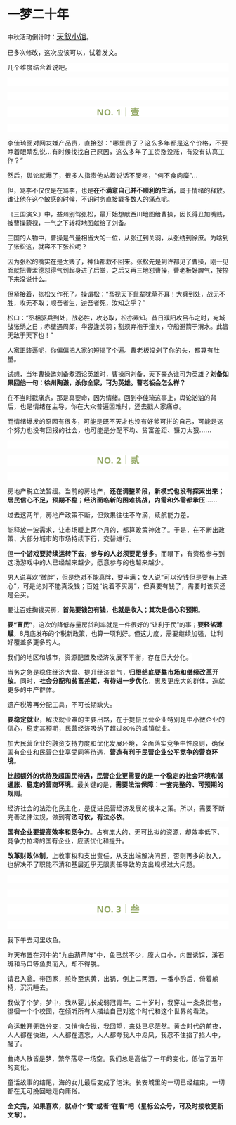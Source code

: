 # 一梦二十年

<p style="visibility: visible;">中秋活动倒计时：<a class="weapp_text_link js_weapp_entry wx_tap_link js_wx_tap_highlight" style="font-size: 17px; visibility: visible;" data-miniprogram-appid="wx2e9d304ca0c18079" data-miniprogram-path="pages/home/dashboard/index" data-miniprogram-nickname="天叙小馆" href="" data-miniprogram-type="text" data-miniprogram-servicetype="">天叙小馆</a>。</p><p style="visibility: visible;">已多次修改，<span style="letter-spacing: 0.578px; text-wrap: wrap; visibility: visible;">这次应该可以</span><span style="letter-spacing: 0.578px; text-wrap: wrap; visibility: visible;">，</span><span style="letter-spacing: 0.578px; text-wrap: wrap; visibility: visible;">试着发文。</span></p><p style="outline: 0px;font-family: system-ui, -apple-system, BlinkMacSystemFont, &quot;Helvetica Neue&quot;, &quot;PingFang SC&quot;, &quot;Hiragino Sans GB&quot;, &quot;Microsoft YaHei UI&quot;, &quot;Microsoft YaHei&quot;, Arial, sans-serif;letter-spacing: 0.544px;text-wrap: wrap;background-color: rgb(255, 255, 255);visibility: visible;"><span style="letter-spacing: 0.578px; text-wrap: wrap; visibility: visible;">几个维度结合着说吧。</span></p><p style="outline: 0px;font-family: system-ui, -apple-system, BlinkMacSystemFont, &quot;Helvetica Neue&quot;, &quot;PingFang SC&quot;, &quot;Hiragino Sans GB&quot;, &quot;Microsoft YaHei UI&quot;, &quot;Microsoft YaHei&quot;, Arial, sans-serif;letter-spacing: 0.544px;text-wrap: wrap;background-color: rgb(255, 255, 255);visibility: visible;"><br style="visibility: visible;"></p><p style="outline: 0px;font-family: system-ui, -apple-system, BlinkMacSystemFont, &quot;Helvetica Neue&quot;, &quot;PingFang SC&quot;, &quot;Hiragino Sans GB&quot;, &quot;Microsoft YaHei UI&quot;, &quot;Microsoft YaHei&quot;, Arial, sans-serif;letter-spacing: 0.544px;text-wrap: wrap;background-color: rgb(255, 255, 255);visibility: visible;"><br style="visibility: visible;"></p><p style="outline: 0px;letter-spacing: 0.544px;text-wrap: wrap;color: rgb(34, 34, 34);font-family: -apple-system-font, system-ui, &quot;Helvetica Neue&quot;, &quot;PingFang SC&quot;, &quot;Hiragino Sans GB&quot;, &quot;Microsoft YaHei UI&quot;, &quot;Microsoft YaHei&quot;, Arial, sans-serif;background-color: rgb(255, 255, 255);text-align: center;visibility: visible;"><span style="outline: 0px;font-weight: bold;line-height: 25px;color: rgb(149, 169, 103);font-size: 20px;visibility: visible;">NO. 1｜壹</span></p><p style="outline: 0px;letter-spacing: 0.544px;text-wrap: wrap;color: rgb(34, 34, 34);font-family: -apple-system-font, system-ui, &quot;Helvetica Neue&quot;, &quot;PingFang SC&quot;, &quot;Hiragino Sans GB&quot;, &quot;Microsoft YaHei UI&quot;, &quot;Microsoft YaHei&quot;, Arial, sans-serif;background-color: rgb(255, 255, 255);text-align: center;visibility: visible;"><br style="visibility: visible;"></p><p style="visibility: visible;"><span style="letter-spacing: 0.578px; text-wrap: wrap; visibility: visible;">李佳琦面对网友嫌产品贵，直接怼：“哪里贵了？这么多年都是这个价格，不要睁着眼睛乱说...有时候找找自己原因，这么多年了工资涨没涨，有没有认真工作？”</span></p><p style="visibility: visible;"><span style="letter-spacing: 0.578px; text-wrap: wrap; visibility: visible;">然后，舆论就爆了，很多人指责他站着说话不腰疼，“何不食肉糜”...</span></p><p style="visibility: visible;"><span style="visibility: visible;">但，骂李不仅仅是在骂李，也是<strong style="visibility: visible;">在</strong><strong style="visibility: visible;">不满意自己并不顺利的生活</strong>，属于情绪的释放。谁让他在这个敏感的时候，不识时务直接戳多数人的痛点呢。</span></p><p style="visibility: visible;"><span style="visibility: visible;">《三国演义》中，益州别驾张松，最开始想献西川地图给曹操，因长得丑加嘴贱，被曹操藐视，一气之下转将地图献给了刘备。<br style="visibility: visible;"></span></p><p style="visibility: visible;"><span style="visibility: visible;">三国的人物中，曹操是气量相当大的一位，从张辽到关羽，从张绣到徐庶。为啥到了张松这，就容不下张松呢？<br style="visibility: visible;"></span></p><p style="visibility: visible;"><span style="visibility: visible;">因为张松的嘴实在是太贱了，神仙都救不回来。张松先是到许都见了曹操，刚一见面就把曹孟德怼得气到起身进了后堂，之后又再三地怼曹操，曹老板好脾气，按捺下来没说什么。<br style="visibility: visible;"></span></p><p style="visibility: visible;"><span style="visibility: visible;">但紧接着，张松又作死了。操谓松：“吾视天下鼠辈犹草芥耳！大兵到处，战无不胜，攻无不取；顺吾者生，逆吾者死，汝知之乎？”<br style="visibility: visible;"></span></p><p style="visibility: visible;"><span style="visibility: visible;">松曰：“丞相驱兵到处，战必胜，攻必取，松亦素知。昔日濮阳攻吕布之时，宛城战张绣之日；赤壁遇周郎，华容逢关羽；割须弃袍于潼关，夺船避箭于渭水。此皆无敌于天下也！”</span></p><p style="visibility: visible;"><span style="visibility: visible;">人家正装逼呢，你偏偏把人家的短揭了个遍。<span style="letter-spacing: 0.578px; text-wrap: wrap; visibility: visible;">曹老板没剁了你的头，都算有肚量。</span></span></p><p style="visibility: visible;"><span style="visibility: visible;">试想，当年曹操邀刘备煮酒论英雄时，曹操问刘备，天下豪杰谁可为英雄？<strong style="visibility: visible;">刘备如果回他一句：徐州陶谦，杀你全家，可为英雄。曹老板会怎么样？</strong><br style="visibility: visible;"></span></p><p><span style="">在不当时戳痛点，那是真要命，因为情绪。回到李佳琦这事上，舆论汹汹</span><span style="font-size: var(--articleFontsize);letter-spacing: 0.034em;">的背后，也是情绪在主导，你在大众普遍困难时，还去戳人家痛点。</span></p><p><span style="font-size: var(--articleFontsize);letter-spacing: 0.034em;"></span><span style="font-size: var(--articleFontsize);letter-spacing: 0.034em;">而</span><span style="font-size: var(--articleFontsize);letter-spacing: 0.034em;">情绪</span><span style="font-size: var(--articleFontsize);letter-spacing: 0.034em;">爆发</span><span style="font-size: var(--articleFontsize);letter-spacing: 0.034em;">的原因有很多，</span><span style="font-size: var(--articleFontsize);letter-spacing: 0.034em;">可能是既不</span><span style="font-size: var(--articleFontsize);letter-spacing: 0.034em;">天才</span><span style="font-size: var(--articleFontsize);letter-spacing: 0.034em;">也</span><span style="font-size: var(--articleFontsize);letter-spacing: 0.034em;">没有好爹可拼</span><span style="font-size: var(--articleFontsize);letter-spacing: 0.034em;">的自己，</span><span style="font-size: var(--articleFontsize);letter-spacing: 0.578px;">可能是这个努力也没有回报的社会，也可能是分配不均、贫富差距、镰刀太狠......</span></p><p><span style="font-size: var(--articleFontsize);letter-spacing: 0.034em;"><span style="letter-spacing: 0.578px;text-wrap: wrap;"></span></span></p><p style="outline: 0px;font-family: system-ui, -apple-system, BlinkMacSystemFont, &quot;Helvetica Neue&quot;, &quot;PingFang SC&quot;, &quot;Hiragino Sans GB&quot;, &quot;Microsoft YaHei UI&quot;, &quot;Microsoft YaHei&quot;, Arial, sans-serif;letter-spacing: 0.544px;text-wrap: wrap;background-color: rgb(255, 255, 255);visibility: visible;"><br style="outline: 0px;visibility: visible;"></p><p style="outline: 0px;letter-spacing: 0.544px;text-wrap: wrap;color: rgb(34, 34, 34);font-family: -apple-system-font, system-ui, &quot;Helvetica Neue&quot;, &quot;PingFang SC&quot;, &quot;Hiragino Sans GB&quot;, &quot;Microsoft YaHei UI&quot;, &quot;Microsoft YaHei&quot;, Arial, sans-serif;background-color: rgb(255, 255, 255);text-align: center;visibility: visible;"><span style="outline: 0px;font-weight: bold;line-height: 25px;color: rgb(149, 169, 103);font-size: 20px;visibility: visible;">NO. 2｜贰</span></p><p style="outline: 0px;letter-spacing: 0.544px;text-wrap: wrap;color: rgb(34, 34, 34);font-family: -apple-system-font, system-ui, &quot;Helvetica Neue&quot;, &quot;PingFang SC&quot;, &quot;Hiragino Sans GB&quot;, &quot;Microsoft YaHei UI&quot;, &quot;Microsoft YaHei&quot;, Arial, sans-serif;background-color: rgb(255, 255, 255);text-align: center;visibility: visible;"><br style="outline: 0px;visibility: visible;"></p><p><span style="letter-spacing: 0.578px;text-wrap: wrap;"><span style="font-family: system-ui, -apple-system, BlinkMacSystemFont, &quot;Helvetica Neue&quot;, &quot;PingFang SC&quot;, &quot;Hiragino Sans GB&quot;, &quot;Microsoft YaHei UI&quot;, &quot;Microsoft YaHei&quot;, Arial, sans-serif;letter-spacing: 0.544px;text-wrap: wrap;background-color: rgb(255, 255, 255);">房地产税立法暂缓。当前的房地产，</span><strong style="outline: 0px;font-family: system-ui, -apple-system, BlinkMacSystemFont, &quot;Helvetica Neue&quot;, &quot;PingFang SC&quot;, &quot;Hiragino Sans GB&quot;, &quot;Microsoft YaHei UI&quot;, &quot;Microsoft YaHei&quot;, Arial, sans-serif;letter-spacing: 0.544px;text-wrap: wrap;background-color: rgb(255, 255, 255);">还在调整阶段，新模式也没有探索出来；居民信心不足，预期不稳；经济面临新的困难挑战，内需和外需都承压</strong>......</span></p><p><span style="letter-spacing: 0.578px;text-wrap: wrap;">过去这两年，房地产政策不断，但效果往往不咋滴，续航能力差。<br></span></p><p><span style="letter-spacing: 0.578px;text-wrap: wrap;">能释放一波需求，让市场暖上两个月的，都算政策神效了。于是，在不断出政策、大部分城市的市场持续下行，交替进行。<br></span></p><p><span style="letter-spacing: 0.578px;text-wrap: wrap;">但<strong>一个游戏要持续运转下去，参与的人必须要足够多</strong>。而眼下，有资格参与到这场游戏中的人已经越来越少，愿意参与的也越来越少。<br></span></p><p><span style="">男人说喜欢“微胖”，但是绝对不能真胖，要丰满；</span><span style="font-size: var(--articleFontsize);letter-spacing: 0.034em;">女人说“可以没钱但是要有上进心”，可是绝对不能真没钱；百姓“说着不买房”，但真要有钱了，需要时该买还是会买。</span></p><p>要让百姓掏钱买房，<strong>首先要钱包有钱，也就是收入；其次是信心和预期</strong>。<br></p><p><strong>要“富民”</strong>，这次的降低存量房贷利率就是一件很好的“让利于民”的事；<strong>要轻徭薄赋</strong>，8月底发布的个税新政策，也算一项利好。<span style="font-size: var(--articleFontsize);letter-spacing: 0.034em;">但这</span><span style="font-size: var(--articleFontsize);letter-spacing: 0.034em;">力度，</span><span style="font-size: var(--articleFontsize);letter-spacing: 0.034em;">需要继续加强，让利好</span><span style="font-size: var(--articleFontsize);letter-spacing: 0.034em;">覆盖多更多的</span><span style="font-size: var(--articleFontsize);letter-spacing: 0.034em;">人</span><span style="font-size: var(--articleFontsize);letter-spacing: 0.034em;">。</span></p><p><span style="font-size: var(--articleFontsize);letter-spacing: 0.034em;">我们的地区和城市，<span style="font-family: system-ui, -apple-system, BlinkMacSystemFont, &quot;Helvetica Neue&quot;, &quot;PingFang SC&quot;, &quot;Hiragino Sans GB&quot;, &quot;Microsoft YaHei UI&quot;, &quot;Microsoft YaHei&quot;, Arial, sans-serif;letter-spacing: 0.578px;text-wrap: wrap;background-color: rgb(255, 255, 255);">资源配置及经济发展不平衡，存在巨大分化。</span></span></p><p><span style="font-size: var(--articleFontsize);letter-spacing: 0.034em;"><span style="font-family: system-ui, -apple-system, BlinkMacSystemFont, &quot;Helvetica Neue&quot;, &quot;PingFang SC&quot;, &quot;Hiragino Sans GB&quot;, &quot;Microsoft YaHei UI&quot;, &quot;Microsoft YaHei&quot;, Arial, sans-serif;letter-spacing: 0.578px;text-wrap: wrap;background-color: rgb(255, 255, 255);"><span style="font-family: system-ui, -apple-system, BlinkMacSystemFont, &quot;Helvetica Neue&quot;, &quot;PingFang SC&quot;, &quot;Hiragino Sans GB&quot;, &quot;Microsoft YaHei UI&quot;, &quot;Microsoft YaHei&quot;, Arial, sans-serif;letter-spacing: 0.578px;text-wrap: wrap;background-color: rgb(255, 255, 255);">当务之急是稳住经济大盘、提升经济景气，<strong>归根结底要靠市场和继续改革开放</strong>。同时，</span><strong>社会分配和贫富差距，有待进一步优化</strong>，惠及更庞大的群体，造就更多的中产群体。</span></span></p><p><span style="font-size: var(--articleFontsize);letter-spacing: 0.034em;"><span style="font-family: system-ui, -apple-system, BlinkMacSystemFont, &quot;Helvetica Neue&quot;, &quot;PingFang SC&quot;, &quot;Hiragino Sans GB&quot;, &quot;Microsoft YaHei UI&quot;, &quot;Microsoft YaHei&quot;, Arial, sans-serif;letter-spacing: 0.578px;text-wrap: wrap;background-color: rgb(255, 255, 255);">遗产税等再分配工具，不可长期缺失。</span></span></p><p><strong><span style="font-size: var(--articleFontsize);letter-spacing: 0.034em;"><span style="font-family: system-ui, -apple-system, BlinkMacSystemFont, &quot;Helvetica Neue&quot;, &quot;PingFang SC&quot;, &quot;Hiragino Sans GB&quot;, &quot;Microsoft YaHei UI&quot;, &quot;Microsoft YaHei&quot;, Arial, sans-serif;letter-spacing: 0.578px;text-wrap: wrap;background-color: rgb(255, 255, 255);"><span style="font-family: system-ui, -apple-system, BlinkMacSystemFont, &quot;Helvetica Neue&quot;, &quot;PingFang SC&quot;, &quot;Hiragino Sans GB&quot;, &quot;Microsoft YaHei UI&quot;, &quot;Microsoft YaHei&quot;, Arial, sans-serif;letter-spacing: 0.578px;text-wrap: wrap;background-color: rgb(255, 255, 255);">要稳定就业</span></span></span></strong><span style="font-size: var(--articleFontsize);letter-spacing: 0.034em;"><span style="font-family: system-ui, -apple-system, BlinkMacSystemFont, &quot;Helvetica Neue&quot;, &quot;PingFang SC&quot;, &quot;Hiragino Sans GB&quot;, &quot;Microsoft YaHei UI&quot;, &quot;Microsoft YaHei&quot;, Arial, sans-serif;letter-spacing: 0.578px;text-wrap: wrap;background-color: rgb(255, 255, 255);"><span style="font-family: system-ui, -apple-system, BlinkMacSystemFont, &quot;Helvetica Neue&quot;, &quot;PingFang SC&quot;, &quot;Hiragino Sans GB&quot;, &quot;Microsoft YaHei UI&quot;, &quot;Microsoft YaHei&quot;, Arial, sans-serif;letter-spacing: 0.578px;text-wrap: wrap;background-color: rgb(255, 255, 255);">，解决就业难的主要出路，在于提振民营企业特别是中小微企业的信心，稳定其预期，<span style="font-family: system-ui, -apple-system, BlinkMacSystemFont, &quot;Helvetica Neue&quot;, &quot;PingFang SC&quot;, &quot;Hiragino Sans GB&quot;, &quot;Microsoft YaHei UI&quot;, &quot;Microsoft YaHei&quot;, Arial, sans-serif;letter-spacing: 0.578px;text-wrap: wrap;background-color: rgb(255, 255, 255);">民营经济吸纳了超过80%的城镇就业。</span></span></span></span></p><p><span style="font-size: var(--articleFontsize);letter-spacing: 0.034em;"><span style="font-family: system-ui, -apple-system, BlinkMacSystemFont, &quot;Helvetica Neue&quot;, &quot;PingFang SC&quot;, &quot;Hiragino Sans GB&quot;, &quot;Microsoft YaHei UI&quot;, &quot;Microsoft YaHei&quot;, Arial, sans-serif;letter-spacing: 0.544px;text-wrap: wrap;background-color: rgb(255, 255, 255);">加大民营企业的融资支持力度和优化发展环境，全面落实竞争中性原则，确保国有企业和民营企业享受同等待遇，<strong>营造有利于民营企业公平竞争的营商环境</strong>。</span></span></p><p style="outline: 0px;font-family: system-ui, -apple-system, BlinkMacSystemFont, &quot;Helvetica Neue&quot;, &quot;PingFang SC&quot;, &quot;Hiragino Sans GB&quot;, &quot;Microsoft YaHei UI&quot;, &quot;Microsoft YaHei&quot;, Arial, sans-serif;letter-spacing: 0.544px;text-wrap: wrap;background-color: rgb(255, 255, 255);"><span style="font-family: mp-quote, -apple-system-font, BlinkMacSystemFont, &quot;Helvetica Neue&quot;, &quot;PingFang SC&quot;, &quot;Hiragino Sans GB&quot;, &quot;Microsoft YaHei UI&quot;, &quot;Microsoft YaHei&quot;, Arial, sans-serif;font-size: var(--articleFontsize);letter-spacing: 0.034em;"><strong>比起额外的优待及超国民待遇，民营企业更需要的是一个稳定的社会环境和低通胀、稳定的营商环境</strong>。</span><span style="font-family: mp-quote, -apple-system-font, BlinkMacSystemFont, &quot;Helvetica Neue&quot;, &quot;PingFang SC&quot;, &quot;Hiragino Sans GB&quot;, &quot;Microsoft YaHei UI&quot;, &quot;Microsoft YaHei&quot;, Arial, sans-serif;font-size: var(--articleFontsize);letter-spacing: 0.034em;">最关键的是，</span><strong><span style="font-family: mp-quote, -apple-system-font, BlinkMacSystemFont, &quot;Helvetica Neue&quot;, &quot;PingFang SC&quot;, &quot;Hiragino Sans GB&quot;, &quot;Microsoft YaHei UI&quot;, &quot;Microsoft YaHei&quot;, Arial, sans-serif;font-size: var(--articleFontsize);letter-spacing: 0.034em;">需要法治保障：</span><span style="font-family: mp-quote, -apple-system-font, BlinkMacSystemFont, &quot;Helvetica Neue&quot;, &quot;PingFang SC&quot;, &quot;Hiragino Sans GB&quot;, &quot;Microsoft YaHei UI&quot;, &quot;Microsoft YaHei&quot;, Arial, sans-serif;font-size: var(--articleFontsize);letter-spacing: 0.034em;">一套完整的、可预期的规则</span></strong><span style="font-family: mp-quote, -apple-system-font, BlinkMacSystemFont, &quot;Helvetica Neue&quot;, &quot;PingFang SC&quot;, &quot;Hiragino Sans GB&quot;, &quot;Microsoft YaHei UI&quot;, &quot;Microsoft YaHei&quot;, Arial, sans-serif;font-size: var(--articleFontsize);letter-spacing: 0.034em;">。</span></p><p style="outline: 0px;font-family: system-ui, -apple-system, BlinkMacSystemFont, &quot;Helvetica Neue&quot;, &quot;PingFang SC&quot;, &quot;Hiragino Sans GB&quot;, &quot;Microsoft YaHei UI&quot;, &quot;Microsoft YaHei&quot;, Arial, sans-serif;letter-spacing: 0.544px;text-wrap: wrap;background-color: rgb(255, 255, 255);"><span style="font-family: mp-quote, -apple-system-font, BlinkMacSystemFont, &quot;Helvetica Neue&quot;, &quot;PingFang SC&quot;, &quot;Hiragino Sans GB&quot;, &quot;Microsoft YaHei UI&quot;, &quot;Microsoft YaHei&quot;, Arial, sans-serif;font-size: var(--articleFontsize);letter-spacing: 0.034em;"><span style="font-family: system-ui, -apple-system, BlinkMacSystemFont, &quot;Helvetica Neue&quot;, &quot;PingFang SC&quot;, &quot;Hiragino Sans GB&quot;, &quot;Microsoft YaHei UI&quot;, &quot;Microsoft YaHei&quot;, Arial, sans-serif;letter-spacing: 0.578px;text-wrap: wrap;background-color: rgb(255, 255, 255);">经济社会的法治化民主化，是促进民营经济发展的根本之策。</span></span><span style="letter-spacing: 0.544px;font-size: var(--articleFontsize);"></span><span style="letter-spacing: 0.544px;font-size: var(--articleFontsize);">所以，需要</span><span style="letter-spacing: 0.544px;font-size: var(--articleFontsize);">不断完善法律法规，做到</span><strong style="letter-spacing: 0.544px;font-size: var(--articleFontsize);">有法可依，有法必依</strong><span style="letter-spacing: 0.544px;font-size: var(--articleFontsize);">。</span></p><p style="outline: 0px;font-family: system-ui, -apple-system, BlinkMacSystemFont, &quot;Helvetica Neue&quot;, &quot;PingFang SC&quot;, &quot;Hiragino Sans GB&quot;, &quot;Microsoft YaHei UI&quot;, &quot;Microsoft YaHei&quot;, Arial, sans-serif;letter-spacing: 0.544px;text-wrap: wrap;background-color: rgb(255, 255, 255);"><strong style="font-family: system-ui, -apple-system, BlinkMacSystemFont, &quot;Helvetica Neue&quot;, &quot;PingFang SC&quot;, &quot;Hiragino Sans GB&quot;, &quot;Microsoft YaHei UI&quot;, &quot;Microsoft YaHei&quot;, Arial, sans-serif;letter-spacing: 0.544px;text-wrap: wrap;"><span style="font-family: mp-quote, -apple-system-font, BlinkMacSystemFont, &quot;Helvetica Neue&quot;, &quot;PingFang SC&quot;, &quot;Hiragino Sans GB&quot;, &quot;Microsoft YaHei UI&quot;, &quot;Microsoft YaHei&quot;, Arial, sans-serif;font-size: var(--articleFontsize);letter-spacing: 0.034em;">国有企业要提高效率和竞争力</span></strong><span style="font-family: mp-quote, -apple-system-font, BlinkMacSystemFont, &quot;Helvetica Neue&quot;, &quot;PingFang SC&quot;, &quot;Hiragino Sans GB&quot;, &quot;Microsoft YaHei UI&quot;, &quot;Microsoft YaHei&quot;, Arial, sans-serif;font-size: var(--articleFontsize);letter-spacing: 0.034em;">。占有庞大的、无可比拟的资源，却效率低下、竞争力拉垮的国有企业，应该优化和提升。</span><br></p><p style="outline: 0px;font-family: system-ui, -apple-system, BlinkMacSystemFont, &quot;Helvetica Neue&quot;, &quot;PingFang SC&quot;, &quot;Hiragino Sans GB&quot;, &quot;Microsoft YaHei UI&quot;, &quot;Microsoft YaHei&quot;, Arial, sans-serif;letter-spacing: 0.544px;text-wrap: wrap;background-color: rgb(255, 255, 255);"><strong>改革财政体制</strong>，上收事权和支出责任，<span style="letter-spacing: 0.544px;font-size: var(--articleFontsize);">从支出端解决问题，否则再多的收入，也解决不了职能不清和基层近乎无限责任导致的支出规模过大问题。</span></p><p style="outline: 0px;font-family: system-ui, -apple-system, BlinkMacSystemFont, &quot;Helvetica Neue&quot;, &quot;PingFang SC&quot;, &quot;Hiragino Sans GB&quot;, &quot;Microsoft YaHei UI&quot;, &quot;Microsoft YaHei&quot;, Arial, sans-serif;letter-spacing: 0.544px;text-wrap: wrap;background-color: rgb(255, 255, 255);visibility: visible;"><br style="outline: 0px;visibility: visible;"></p><p style="outline: 0px;font-family: system-ui, -apple-system, BlinkMacSystemFont, &quot;Helvetica Neue&quot;, &quot;PingFang SC&quot;, &quot;Hiragino Sans GB&quot;, &quot;Microsoft YaHei UI&quot;, &quot;Microsoft YaHei&quot;, Arial, sans-serif;letter-spacing: 0.544px;text-wrap: wrap;background-color: rgb(255, 255, 255);visibility: visible;"><br></p><p style="outline: 0px;letter-spacing: 0.544px;text-wrap: wrap;color: rgb(34, 34, 34);font-family: -apple-system-font, system-ui, &quot;Helvetica Neue&quot;, &quot;PingFang SC&quot;, &quot;Hiragino Sans GB&quot;, &quot;Microsoft YaHei UI&quot;, &quot;Microsoft YaHei&quot;, Arial, sans-serif;background-color: rgb(255, 255, 255);text-align: center;visibility: visible;"><span style="outline: 0px;font-weight: bold;line-height: 25px;color: rgb(149, 169, 103);font-size: 20px;visibility: visible;">NO. 3｜叁</span></p><p style="outline: 0px;letter-spacing: 0.544px;text-wrap: wrap;color: rgb(34, 34, 34);font-family: -apple-system-font, system-ui, &quot;Helvetica Neue&quot;, &quot;PingFang SC&quot;, &quot;Hiragino Sans GB&quot;, &quot;Microsoft YaHei UI&quot;, &quot;Microsoft YaHei&quot;, Arial, sans-serif;background-color: rgb(255, 255, 255);text-align: center;visibility: visible;"><br></p><p><span style="letter-spacing: 0.578px;text-wrap: wrap;">我下午去河里收鱼。</span></p><p><span style="letter-spacing: 0.578px;text-wrap: wrap;">昨天布置在河中的“九曲葫芦阵”中，鱼已然不少，腹大口小，内置诱饵，溪石斑和马口等鱼贯而入，却不得脱。</span></p><p><span style="letter-spacing: 0.578px;text-wrap: wrap;">请君入瓮。带回家，煎炸至焦黄，出锅，倒上二两酒，一番小酌后，倚着躺椅，沉沉睡去。<br></span></p><p><span style="letter-spacing: 0.578px;text-wrap: wrap;">我做了个梦，梦中，我从婴儿长成弱冠青年。</span><span style="letter-spacing: 0.578px;font-size: var(--articleFontsize);">二十岁时，</span><span style="letter-spacing: 0.578px;font-size: var(--articleFontsize);">我穿过一条条街巷，徘徊一个个校园，<span style="font-size: var(--articleFontsize);text-wrap: wrap;letter-spacing: 0.578px;">在倾听所有人描绘自己对这个时代和这个世界的看法。</span></span></p><p><span style="font-size: var(--articleFontsize);letter-spacing: 0.578px;">命运散开无数分支，又悄悄合拢，我回望，来处已尽茫然。<span style="letter-spacing: 0.578px;text-wrap: wrap;">黄金时代的前夜，人人都在快进，人人都在遗忘，</span>人人都夸我</span><span style="font-size: var(--articleFontsize);letter-spacing: 0.034em;">人中龙凤，我忍不住掐了掐人中，醒了。</span></p><p><span style="font-size: var(--articleFontsize);letter-spacing: 0.034em;"></span><span style="font-size: var(--articleFontsize);letter-spacing: 0.034em;">曲终人散皆是梦，繁华落尽一场空。我们总是高估了一年的变化，低估了五年的变化。</span><span style="font-size: var(--articleFontsize);letter-spacing: 0.034em;"></span></p><p><span style="letter-spacing: 0.578px;text-wrap: wrap;">童话故事的结尾，海的女儿最后变成了泡沫。长安城里的一切已经结束，一切都在无可挽回地走向庸俗。</span></p><p style="margin-bottom: 0px;"><strong style="outline: 0px;font-family: system-ui, -apple-system, BlinkMacSystemFont, &quot;Helvetica Neue&quot;, &quot;PingFang SC&quot;, &quot;Hiragino Sans GB&quot;, &quot;Microsoft YaHei UI&quot;, &quot;Microsoft YaHei&quot;, Arial, sans-serif;letter-spacing: 0.544px;text-wrap: wrap;background-color: rgb(255, 255, 255);color: rgb(34, 34, 34);font-size: 16px;"><span style="outline: 0px;font-size: 14px;">全文完，如果喜欢，就点个“赞”或者“在看”吧（星标公众号，可及时接收更新文章）。</span></strong></p><p style="display: none;"><mp-style-type data-value="3"></mp-style-type></p>